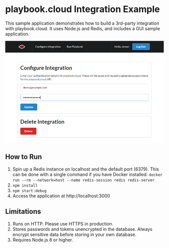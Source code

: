 # playbook.cloud Integration Example

This sample application demonstrates how to build a 3rd-party integration with playbook.cloud. It uses Node.js and Redis, and includes a GUI sample application.

![screenshot 1](screenshot1.png)

## How to Run

1. Spin up a Redis instance on localhost and the default port (6379). This can be done with a single command if you have Docker installed: `docker run --rm --network=host --name redis-session redis redis-server`
2. `npm install`
3. `npm start:debug`
4. Access the application at http://localhost:3000

## Limitations

1. Runs on HTTP. Please use HTTPS in production.
2. Stores passwords and tokens unencrypted in the database. Always encrypt sensitive data before storing in your own database.
3. Requires Node.js 8 or higher.